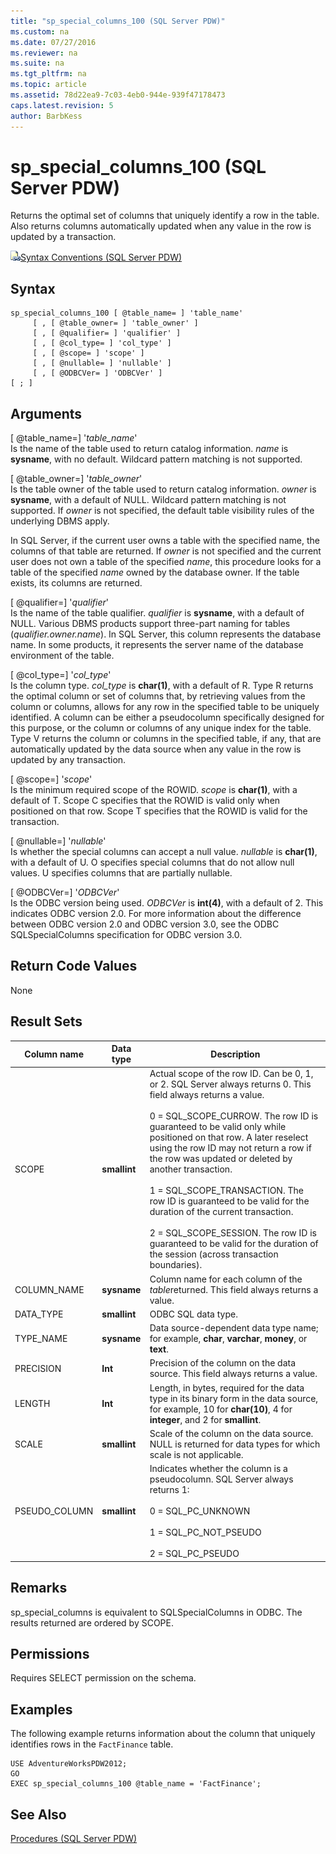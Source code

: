 ```yaml
---
title: "sp_special_columns_100 (SQL Server PDW)"
ms.custom: na
ms.date: 07/27/2016
ms.reviewer: na
ms.suite: na
ms.tgt_pltfrm: na
ms.topic: article
ms.assetid: 78d22ea9-7c03-4eb0-944e-939f47178473
caps.latest.revision: 5
author: BarbKess
---
```

# sp_special_columns_100 (SQL Server PDW)
Returns the optimal set of columns that uniquely identify a row in the table. Also returns columns automatically updated when any value in the row is updated by a transaction.  
  
![Topic link icon](../../mpp/sqlpdw/media/Topic_Link.gif "Topic_Link")[Syntax Conventions &#40;SQL Server PDW&#41;](../../mpp/sqlpdw/syntax-conventions-sql-server-pdw.md)  
  
## Syntax  
  
```  
sp_special_columns_100 [ @table_name= ] 'table_name'     
     [ , [ @table_owner= ] 'table_owner' ]   
     [ , [ @qualifier= ] 'qualifier' ]   
     [ , [ @col_type= ] 'col_type' ]   
     [ , [ @scope= ] 'scope' ]  
     [ , [ @nullable= ] 'nullable' ]   
     [ , [ @ODBCVer= ] 'ODBCVer' ]   
[ ; ]  
```  
  
## Arguments  
[ @table_name=] '*table_name*'  
Is the name of the table used to return catalog information. *name* is **sysname**, with no default. Wildcard pattern matching is not supported.  
  
[ @table_owner=] '*table_owner*'  
Is the table owner of the table used to return catalog information. *owner* is **sysname**, with a default of NULL. Wildcard pattern matching is not supported. If *owner* is not specified, the default table visibility rules of the underlying DBMS apply.  
  
In SQL Server, if the current user owns a table with the specified name, the columns of that table are returned. If *owner* is not specified and the current user does not own a table of the specified *name*, this procedure looks for a table of the specified *name* owned by the database owner. If the table exists, its columns are returned.  
  
[ @qualifier=] '*qualifier*'  
Is the name of the table qualifier. *qualifier* is **sysname**, with a default of NULL. Various DBMS products support three-part naming for tables (*qualifier.owner.name*). In SQL Server, this column represents the database name. In some products, it represents the server name of the database environment of the table.  
  
[ @col_type=] '*col_type*'  
Is the column type. *col_type* is **char(**1**)**, with a default of R. Type R returns the optimal column or set of columns that, by retrieving values from the column or columns, allows for any row in the specified table to be uniquely identified. A column can be either a pseudocolumn specifically designed for this purpose, or the column or columns of any unique index for the table. Type V returns the column or columns in the specified table, if any, that are automatically updated by the data source when any value in the row is updated by any transaction.  
  
[ @scope=] '*scope*'  
Is the minimum required scope of the ROWID. *scope* is **char(**1**)**, with a default of T. Scope C specifies that the ROWID is valid only when positioned on that row. Scope T specifies that the ROWID is valid for the transaction.  
  
[ @nullable=] '*nullable*'  
Is whether the special columns can accept a null value. *nullable* is **char(**1**)**, with a default of U. O specifies special columns that do not allow null values. U specifies columns that are partially nullable.  
  
[ @ODBCVer=] '*ODBCVer*'  
Is the ODBC version being used. *ODBCVer* is **int(**4**)**, with a default of 2. This indicates ODBC version 2.0. For more information about the difference between ODBC version 2.0 and ODBC version 3.0, see the ODBC SQLSpecialColumns specification for ODBC version 3.0.  
  
## Return Code Values  
None  
  
## Result Sets  
  
|Column name|Data type|Description|  
|---------------|-------------|---------------|  
|SCOPE|**smallint**|Actual scope of the row ID. Can be 0, 1, or 2. SQL Server always returns 0. This field always returns a value.<br /><br />0 = SQL_SCOPE_CURROW. The row ID is guaranteed to be valid only while positioned on that row. A later reselect using the row ID may not return a row if the row was updated or deleted by another transaction.<br /><br />1 = SQL_SCOPE_TRANSACTION. The row ID is guaranteed to be valid for the duration of the current transaction.<br /><br />2 = SQL_SCOPE_SESSION. The row ID is guaranteed to be valid for the duration of the session (across transaction boundaries).|  
|COLUMN_NAME|**sysname**|Column name for each column of the *table*returned. This field always returns a value.|  
|DATA_TYPE|**smallint**|ODBC SQL data type.|  
|TYPE_NAME|**sysname**|Data source-dependent data type name; for example, **char**, **varchar**, **money**, or **text**.|  
|PRECISION|**Int**|Precision of the column on the data source. This field always returns a value.|  
|LENGTH|**Int**|Length, in bytes, required for the data type in its binary form in the data source, for example, 10 for **char(**10**)**, 4 for **integer**, and 2 for **smallint**.|  
|SCALE|**smallint**|Scale of the column on the data source. NULL is returned for data types for which scale is not applicable.|  
|PSEUDO_COLUMN|**smallint**|Indicates whether the column is a pseudocolumn. SQL Server always returns 1:<br /><br />0 = SQL_PC_UNKNOWN<br /><br />1 = SQL_PC_NOT_PSEUDO<br /><br />2 = SQL_PC_PSEUDO|  
  
## Remarks  
sp_special_columns is equivalent to SQLSpecialColumns in ODBC. The results returned are ordered by SCOPE.  
  
## Permissions  
Requires SELECT permission on the schema.  
  
## Examples  
The following example returns information about the column that uniquely identifies rows in the `FactFinance` table.  
  
```  
USE AdventureWorksPDW2012;  
GO  
EXEC sp_special_columns_100 @table_name = 'FactFinance';  
```  
  
## See Also  
[Procedures &#40;SQL Server PDW&#41;](../../mpp/sqlpdw/procedures-sql-server-pdw.md)  
  
